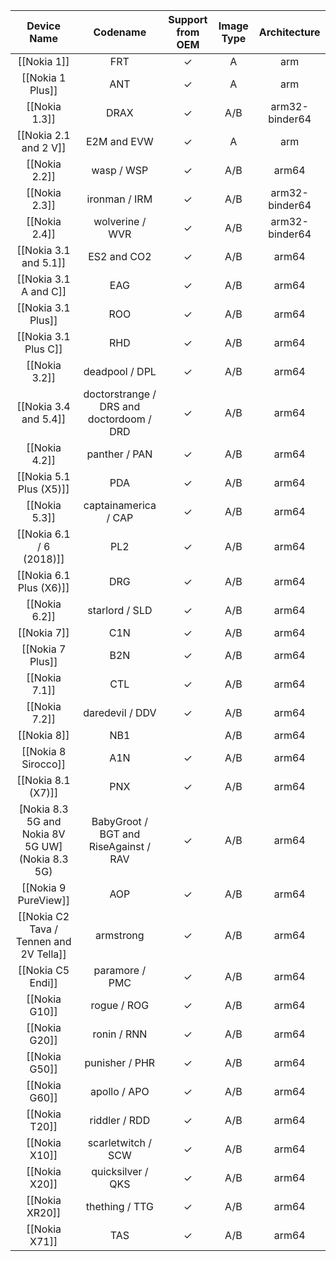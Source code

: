 |Device Name|Codename|Support from OEM|Image Type|Architecture|
|:-:|:-:|:-:|:-:|:-:|
|[[Nokia 1]]|FRT|✓|A|arm|
|[[Nokia 1 Plus]]|ANT|✓|A|arm|
|[[Nokia 1.3]]|DRAX|✓|A/B|arm32-binder64|
|[[Nokia 2.1 and 2 V]]|E2M and EVW|✓|A|arm|
|[[Nokia 2.2]]|wasp / WSP|✓|A/B|arm64|
|[[Nokia 2.3]]|ironman / IRM|✓|A/B|arm32-binder64|
|[[Nokia 2.4]]|wolverine / WVR|✓|A/B|arm32-binder64|
|[[Nokia 3.1 and 5.1]]|ES2 and CO2|✓|A/B|arm64|
|[[Nokia 3.1 A and C]]|EAG|✓|A/B|arm64|
|[[Nokia 3.1 Plus]]|ROO|✓|A/B|arm64|
|[[Nokia 3.1 Plus C]]|RHD|✓|A/B|arm64|
|[[Nokia 3.2]]|deadpool / DPL|✓|A/B|arm64|
|[[Nokia 3.4 and 5.4]]|doctorstrange / DRS and doctordoom / DRD|✓|A/B|arm64|
|[[Nokia 4.2]]|panther / PAN|✓|A/B|arm64|
|[[Nokia 5.1 Plus (X5)]]|PDA|✓|A/B|arm64|
|[[Nokia 5.3]]|captainamerica / CAP|✓|A/B|arm64|
|[[Nokia 6.1 / 6 (2018)]]|PL2|✓|A/B|arm64|
|[[Nokia 6.1 Plus (X6)]]|DRG|✓|A/B|arm64|
|[[Nokia 6.2]]|starlord / SLD|✓|A/B|arm64|
|[[Nokia 7]]|C1N|✓|A/B|arm64|
|[[Nokia 7 Plus]]|B2N|✓|A/B|arm64|
|[[Nokia 7.1]]|CTL|✓|A/B|arm64|
|[[Nokia 7.2]]|daredevil / DDV|✓|A/B|arm64|
|[[Nokia 8]]|NB1||A/B|arm64|
|[[Nokia 8 Sirocco]]|A1N|✓|A/B|arm64|
|[[Nokia 8.1 (X7)]]|PNX|✓|A/B|arm64|
|[Nokia 8.3 5G and Nokia 8V 5G UW](Nokia 8.3 5G)|BabyGroot / BGT and RiseAgainst / RAV|✓|A/B|arm64|
|[[Nokia 9 PureView]]|AOP|✓|A/B|arm64|
|[[Nokia C2 Tava / Tennen and 2V Tella]]|armstrong|✓|A/B|arm64|
|[[Nokia C5 Endi]]|paramore / PMC|✓|A/B|arm64|
|[[Nokia G10]]|rogue / ROG|✓|A/B|arm64|
|[[Nokia G20]]|ronin / RNN|✓|A/B|arm64|
|[[Nokia G50]]|punisher / PHR|✓|A/B|arm64|
|[[Nokia G60]]|apollo / APO|✓|A/B|arm64|
|[[Nokia T20]]|riddler / RDD|✓|A/B|arm64|
|[[Nokia X10]]|scarletwitch / SCW|✓|A/B|arm64|
|[[Nokia X20]]|quicksilver / QKS|✓|A/B|arm64|
|[[Nokia XR20]]|thething / TTG|✓|A/B|arm64|
|[[Nokia X71]]|TAS|✓|A/B|arm64|
